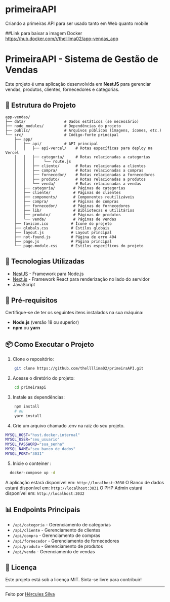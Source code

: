 # primeiraAPI

Criando a primeiras API para ser usado tanto em Web quanto mobile

##Link para baixar a imagem Docker
https://hub.docker.com/r/thelllima02/app-vendas_app

# PrimeiraAPI - Sistema de Gestão de Vendas

Este projeto é uma aplicação desenvolvida em **NestJS** para gerenciar vendas, produtos, clientes, fornecedores e categorias.

## 📂 Estrutura do Projeto

```
app-vendas/
├── data/                 # Dados estáticos (se necessário)
├── node_modules/         # Dependências do projeto
├── public/               # Arquivos públicos (imagens, ícones, etc.)
└── src/                  # Código-fonte principal
    ├── app/
    │   ├── api/          # API principal
    │   │   ├── api-vercel/    # Rotas específicas para deploy na Vercel
    │   │   ├── categoria/     # Rotas relacionadas a categorias
    │   │   │    └── route.js
    │   │   ├── cliente/       # Rotas relacionadas a clientes
    │   │   ├── compra/        # Rotas relacionadas a compras
    │   │   ├── fornecedor/    # Rotas relacionadas a fornecedores
    │   │   ├── produto/       # Rotas relacionadas a produtos
    │   │   └── venda/         # Rotas relacionadas a vendas
    │   ├── categoria/        # Páginas de categorias
    │   ├── cliente/          # Páginas de clientes
    │   ├── components/       # Componentes reutilizáveis
    │   ├── compra/           # Páginas de compras
    │   ├── fornecedor/       # Páginas de fornecedores
    │   ├── lib/              # Bibliotecas e utilitários
    │   ├── produto/          # Páginas de produtos
    │   └── venda/            # Páginas de vendas
    ├── favicon.ico          # Ícone do projeto
    ├── globals.css          # Estilos globais
    ├── layout.js            # Layout principal
    ├── not-found.js         # Página de erro 404
    ├── page.js              # Página principal
    └── page.module.css      # Estilos específicos do projeto
```

## 🚀 Tecnologias Utilizadas

- [NestJS](https://nestjs.com/) - Framework para Node.js
- [Next.js](https://nextjs.org/) - Framework React para renderização no lado do servidor
- JavaScript

## 📌 Pré-requisitos

Certifique-se de ter os seguintes itens instalados na sua máquina:

- **Node.js** (versão 18 ou superior)
- **npm** ou **yarn**

## 📦 Como Executar o Projeto

1. Clone o repositório:

```bash
    git clone https://github.com/thellllima02/primeiraAPI.git
```

2. Acesse o diretório do projeto:

```bash
    cd primeiraapi
```

3. Instale as dependências:

```bash
    npm install
    # ou
    yarn install
```

4. Crie um arquivo chamado .env na raiz do seu projeto.

```bash
MYSQL_HOST="host.docker.internal"
MYSQL_USER="seu_usuario"
MYSQL_PASSWORD="sua_senha"
MYSQL_NAME="seu_banco_de_dados"
MYSQL_PORT="3031"
```

5. Inicie o conteiner :

```bash
  docker-compose up -d
```

A aplicação estará disponível em: `http://localhost:3030`
O Banco de dados estará disponível em: `http://localhost:3031`
O PHP Admin estará disponível em: `http://localhost:3032`

## 📊 Endpoints Principais

- `/api/categoria` - Gerenciamento de categorias
- `/api/cliente` - Gerenciamento de clientes
- `/api/compra` - Gerenciamento de compras
- `/api/fornecedor` - Gerenciamento de fornecedores
- `/api/produto` - Gerenciamento de produtos
- `/api/venda` - Gerenciamento de vendas

## 📄 Licença

Este projeto está sob a licença MIT. Sinta-se livre para contribuir!

---

Feito por [Hércules Silva](https://github.com/thellllima02)
